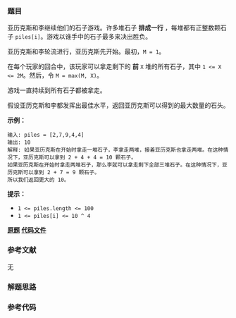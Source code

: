 ### 题目
亚历克斯和李继续他们的石子游戏。许多堆石子  **排成一行** ，每堆都有正整数颗石子 `piles[i]`。游戏以谁手中的石子最多来决出胜负。

亚历克斯和李轮流进行，亚历克斯先开始。最初，`M = 1`。

在每个玩家的回合中，该玩家可以拿走剩下的  **前**  `X` 堆的所有石子，其中 `1 <= X <= 2M`。然后，令 `M = max(M,
X)`。

游戏一直持续到所有石子都被拿走。

假设亚历克斯和李都发挥出最佳水平，返回亚历克斯可以得到的最大数量的石头。



**示例：**

    
    
    输入: piles = [2,7,9,4,4]
    输出: 10
    解释: 如果亚历克斯在开始时拿走一堆石子，李拿走两堆，接着亚历克斯也拿走两堆。在这种情况下，亚历克斯可以拿到 2 + 4 + 4 = 10 颗石子。 
    如果亚历克斯在开始时拿走两堆石子，那么李就可以拿走剩下全部三堆石子。在这种情况下，亚历克斯可以拿到 2 + 7 = 9 颗石子。
    所以我们返回更大的 10。 
    



**提示：**

  * `1 <= piles.length <= 100`
  * `1 <= piles[i] <= 10 ^ 4`

 **[原题](https://leetcode-cn.com/problems/stone-game-ii/)**    **[代码文件]()**


### 参考文献
无

### 解题思路




### 参考代码

```go


```




